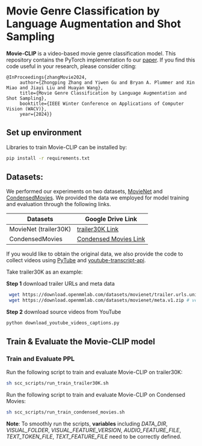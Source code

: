 # Movie Genre Classification by Language Augmentation and Shot Sampling
**Movie-CLIP** is a video-based movie genre classification model. This repository contains the PyTorch implementation fo our [paper](https://arxiv.org/abs/2203.13281).
If you find this code useful in your research, please consider citing:

    @InProceedings{zhangMovie2024,
         author={Zhongping Zhang and Yiwen Gu and Bryan A. Plummer and Xin Miao and Jiayi Liu and Huayan Wang},
         title={Movie Genre Classification by Language Augmentation and Shot Sampling},
         booktitle={IEEE Winter Conference on Applications of Computer Vision (WACV)},
         year={2024}}

## Set up environment
Libraries to train Movie-CLIP can be installed by:
```sh
pip install -r requirements.txt
```

## Datasets:
We performed our experiments on two datasets, [MovieNet](http://movienet.site/) and [CondensedMovies](https://www.robots.ox.ac.uk/~vgg/data/condensed-movies/). 
We provided the data we employed for model training and evaluation through the following links. 


| Datasets              | Google Drive Link                                                                                     |
|-----------------------|-------------------------------------------------------------------------------------------------------|
| MovieNet (trailer30K) | [trailer30K Link](https://drive.google.com/drive/folders/13383-assGkSU-KO1sNdsJLdvBCvVV4oG?usp=sharing) |
| CondensedMovies       | [Condensed Movies Link](https://drive.google.com/drive/folders/1RVd_A_JXQtfbVxQ9i9HlP7yphnGIfgq7?usp=sharing)|

If you would like to obtain the original data, we also provide the code to collect videos 
using [PyTube](https://github.com/pytube/pytube) and [youtube-transcript-api](https://pypi.org/project/youtube-transcript-api/).

Take trailer30K as an example:

**Step 1** download trailer URLs and meta data
```sh
 wget https://download.openmmlab.com/datasets/movienet/trailer.urls.unique30K.v1.json # version 1.0
 wget https://download.openmmlab.com/datasets/movienet/meta.v1.zip # version 1.0
```

**Step 2** download source videos from YouTube

```sh
python download_youtube_videos_captions.py
```


## Train & Evaluate the Movie-CLIP model
### Train and Evaluate PPL
Run the following script to train and evaluate Movie-CLIP on trailer30K:
```sh
sh scc_scripts/run_train_trailer30K.sh
```

Run the following script to train and evaluate Movie-CLIP on Condensed Movies:
```sh
sh scc_scripts/run_train_condensed_movies.sh
```

**Note**: To smoothly run the scripts, **variables** including *DATA_DIR*, 
*VISUAL_FOLDER*, *VISUAL_FEATURE_VERSION*, *AUDIO_FEATURE_FILE*,
*TEXT_TOKEN_FILE*, *TEXT_FEATURE_FILE* need to be correctly defined. 
